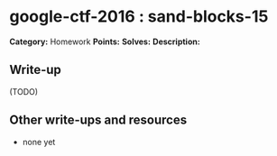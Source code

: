 # google-ctf-2016 : sand-blocks-15

**Category:** Homework
**Points:** 
**Solves:** 
**Description:**



## Write-up

(TODO)

## Other write-ups and resources

* none yet
